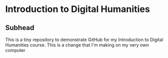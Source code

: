 # Introduction to Digital Humanities
## Subhead
This is a tiny repository to demonstrate GitHub for my Introduction to Digital Humanities course.
This is a change that I'm making on my very own computer
